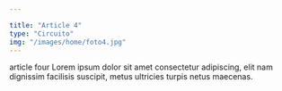 ```yaml
---

title: "Article 4"
type: "Circuito"
img: "/images/home/foto4.jpg"
---
```

article four Lorem ipsum dolor sit amet consectetur adipiscing, elit nam dignissim facilisis suscipit, metus ultricies turpis netus maecenas. 